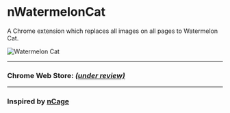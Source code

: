 # nWatermelonCat
A Chrome extension which replaces all images on all pages to Watermelon Cat.

![Watermelon Cat](https://aforistalirico.com/watermelon-cat.png)

<hr>

### Chrome Web Store: [*(under review)*]()

<hr>

### Inspired by [nCage](https://github.com/Fortyseven/nCage)